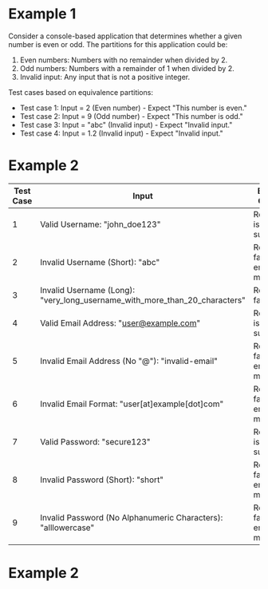 # Example 1

Consider a console-based application that determines whether a given number is even or odd. The partitions for this application could be:
1. Even numbers: Numbers with no remainder when divided by 2.
2. Odd numbers: Numbers with a remainder of 1 when divided by 2.
3. Invalid input: Any input that is not a positive integer.

Test cases based on equivalence partitions:
- Test case 1: Input = 2 (Even number) - Expect "This number is even."
- Test case 2: Input = 9 (Odd number) - Expect "This number is odd."
- Test case 3: Input = "abc" (Invalid input) - Expect "Invalid input."
- Test case 4: Input = 1.2 (Invalid input) - Expect "Invalid input."

# Example 2

| Test Case   | Input                                | Expected Outcome                                         |
|-------------|--------------------------------------|----------------------------------------------------------|
| 1           | Valid Username: "john_doe123"        | Registration is successful.                              |
| 2           | Invalid Username (Short): "abc"      | Registration fails with an error message.                |
| 3           | Invalid Username (Long): "very_long_username_with_more_than_20_characters" | Registration fails |with an error message. |
| 4           | Valid Email Address: "user@example.com" | Registration is successful.                           |
| 5           | Invalid Email Address (No "@"): "invalid-email" | Registration fails with an error message.         |
| 6           | Invalid Email Format: "user[at]example[dot]com" | Registration fails with an error message.   |
| 7           | Valid Password: "secure123" | Registration is successful. |
| 8           | Invalid Password (Short): "short" | Registration fails with an error message. |
| 9           | Invalid Password (No Alphanumeric Characters): "alllowercase" | Registration fails with an error message. |


# Example 2

